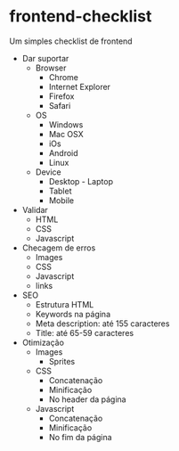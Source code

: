 frontend-checklist
==================

Um simples checklist de frontend

* Dar suportar
  * Browser
  	* Chrome
  	* Internet Explorer
  	* Firefox
  	* Safari
  * OS
  	* Windows
  	* Mac OSX
  	* iOs
  	* Android
  	* Linux
  * Device
  	* Desktop - Laptop
  	* Tablet
  	* Mobile
* Validar
  * HTML
  * CSS
  * Javascript
* Checagem de erros
  * Images
  * CSS
  * Javascript
  * links
* SEO
  * Estrutura HTML
  * Keywords na página
  * Meta description: até 155 caracteres
  * Title: até 65-59 caracteres
* Otimização
  * Images
  	* Sprites
  * CSS
  	* Concatenação
  	* Minificação
  	* No header da página
  * Javascript
  	* Concatenação
  	* Minificação
  	* No fim da página